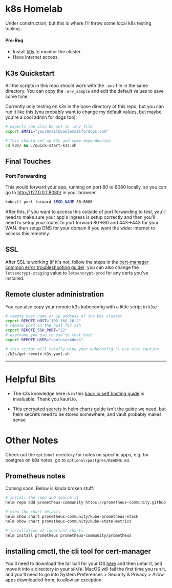 # k8s Homelab
Under construction, but this is where I'll throw some local k8s testing tooling.

#### Pre-Req
- Install [k9s](https://k9scli.io/topics/install/) to monitor the cluster.
- Have internet access.

## K3s Quickstart
All the scripts in this repo should work with the `.env` file in the same directory.
You can copy the `.env_sample` and edit the default values to save some time.

Currently only testing on k3s in the base directory of this repo, but you can run it like this (you probably want to change my default values, but maybe you're a cool admin for dogs too):
```bash
# exports can also be set in .env file
export EMAIL="youremail@coolemailfordogs.com"

# This should set up k3s and some dependencies
cd k3s/ && ./quick-start-k3s.sh
```

## Final Touches

### Port Forwarding
This would forward your app, running on port 80 to 8080 locally, so you can go to http://127.0.0.1:8080/ in your browser
```bash
kubectl port-forward $POD_NAME 80:8080
```

After this, if you want to access this outside of port forwarding to test, you'll need to make sure your app's ingress is setup correctly and then you'll need to setup your router to port forward 80->80 and 443->443 for your WAN. then setup DNS for your domain if you want the wider internet to access this remotely.

## SSL
After SSL is working (if it's not, follow the steps in the [cert-manager common error troubleshooting guide](https://cert-manager.io/docs/faq/acme/#common-errors)), you can also change the `letsencrypt-staging` value to `letsencrypt-prod` for any certs you've installed. 


## Remote cluster administration
You can also copy your remote k3s kubeconfig with a little script in `k3s/`:
```bash
# remote host name or ip address of the k8s cluster
export REMOTE_HOST="192.168.20.2"
# remote port on the host for ssh
export REMOTE_SSH_PORT="22"
# username you use to ssh to that host
export REMOTE_USER="cooluser4dogs"

# this script will totally wipe your kubeconfig :) use with caution
./k3s/get-remote-k3s-yaml.sh
```

---

# Helpful Bits
- The k3s knowledge here is in this [kauri.io self hosting guide](https://kauri.io/#collections/Build%20your%20very%20own%20self-hosting%20platform%20with%20Raspberry%20Pi%20and%20Kubernetes/%2838%29-install-and-configure-a-kubernetes-cluster-w/) is invaluable. Thank you kauri.io.

- This [encrypted secrets in helm charts guide](https://www.thorsten-hans.com/encrypted-secrets-in-helm-charts/) isn't the guide we need, but helm secrets need to be stored somewhere, and vault probably makes sense

# Other Notes

Check out the `optional` directory for notes on specific apps, e.g. for postgres on k8s notes, go to `optional/postgres/README.md`.

## Prometheus notes
Coming soon. Below is kinda broken stuff:
```bash
# install the repo and search it
helm repo add prometheus-community https://prometheus-community.github.io/helm-charts

# view the chart details
helm show chart prometheus-community/kube-prometheus-stack
helm show chart prometheus-community/kube-state-metrics

# installation of important charts
helm install prometheus prometheus-community/prometheus
```

## installing cmctl, the cli tool for cert-manager
You'll need to download the tar ball for your OS [here](https://github.com/cert-manager/cert-manager/releases) and then untar it, and move it into a directory in your `$PATH`. MacOS will fail the first time you run it, and you'll need to go into System Preferences > Security & Privacy > Allow apps downloaded from, to allow an exception.

